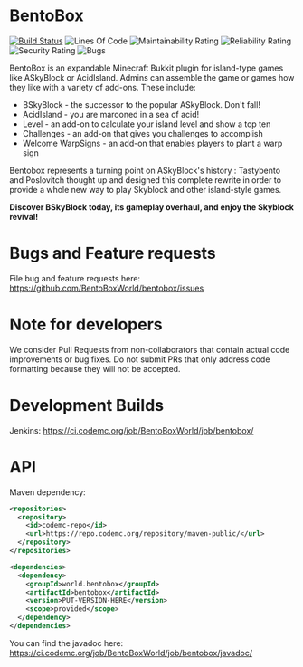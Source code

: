 BentoBox
========

[![Build Status](https://ci.codemc.org/buildStatus/icon?job=BentoBoxWorld/bentobox)](https://ci.codemc.org/job/BentoBoxWorld/job/bentobox/)
![Lines Of Code](https://sonarcloud.io/api/project_badges/measure?project=world.bentobox%3Abentobox%3Adevelop&metric=ncloc)
![Maintainability Rating](https://sonarcloud.io/api/project_badges/measure?project=world.bentobox%3Abentobox%3Adevelop&metric=sqale_rating)
![Reliability Rating](https://sonarcloud.io/api/project_badges/measure?project=world.bentobox%3Abentobox%3Adevelop&metric=reliability_rating)
![Security Rating](https://sonarcloud.io/api/project_badges/measure?project=world.bentobox%3Abentobox%3Adevelop&metric=security_rating)
![Bugs](https://sonarcloud.io/api/project_badges/measure?project=world.bentobox%3Abentobox%3Adevelop&metric=bugs)


BentoBox is an expandable Minecraft Bukkit plugin for island-type games like ASkyBlock or AcidIsland.
Admins can assemble the game or games how they like with a variety of add-ons. These include:

* BSkyBlock - the successor to the popular ASkyBlock. Don't fall!
* AcidIsland - you are marooned in a sea of acid!
* Level - an add-on to calculate your island level and show a top ten
* Challenges - an add-on that gives you challenges to accomplish
* Welcome WarpSigns - an add-on that enables players to plant a warp sign

Bentobox represents a turning point on ASkyBlock's history : Tastybento and Poslovitch thought up and designed this complete rewrite in order to provide a whole new way to play Skyblock and other island-style games.

**Discover BSkyBlock today, its gameplay overhaul, and enjoy the Skyblock revival!**

Bugs and Feature requests
=========================
File bug and feature requests here: https://github.com/BentoBoxWorld/bentobox/issues

Note for developers
===================
We consider Pull Requests from non-collaborators that contain actual code improvements or bug fixes. Do not submit PRs that only address code formatting because they will not be accepted.

Development Builds
==================
Jenkins: https://ci.codemc.org/job/BentoBoxWorld/job/bentobox/

API
===
Maven dependency:
```xml
<repositories>
  <repository>
    <id>codemc-repo</id>
    <url>https://repo.codemc.org/repository/maven-public/</url>
  </repository>
</repositories>

<dependencies>
  <dependency>
    <groupId>world.bentobox</groupId>
    <artifactId>bentobox</artifactId>
    <version>PUT-VERSION-HERE</version>
    <scope>provided</scope>
  </dependency>
</dependencies>
```

You can find the javadoc here: https://ci.codemc.org/job/BentoBoxWorld/job/bentobox/javadoc/
